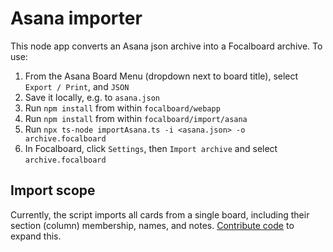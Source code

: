 # Asana importer

This node app converts an Asana json archive into a Focalboard archive. To use:
1. From the Asana Board Menu (dropdown next to board title), select `Export / Print`, and `JSON`
2. Save it locally, e.g. to `asana.json`
3. Run `npm install` from within `focalboard/webapp`
4. Run `npm install` from within `focalboard/import/asana`
5. Run `npx ts-node importAsana.ts -i <asana.json> -o archive.focalboard`
6. In Focalboard, click `Settings`, then `Import archive` and select `archive.focalboard`

## Import scope

Currently, the script imports all cards from a single board, including their section (column) membership, names, and notes. [Contribute code](https://www.focalboard.com/contribute/getting-started/) to expand this.
